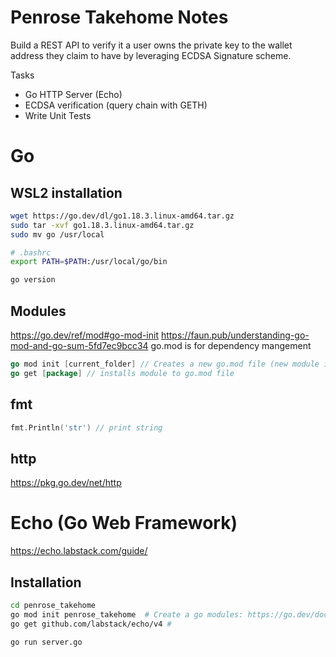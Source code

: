 # Penrose Takehome Notes
Build a REST API to verify it a user owns the private key to the wallet address they claim to have by leveraging ECDSA Signature scheme.

Tasks
- Go HTTP Server (Echo)
- ECDSA verification (query chain with GETH)
- Write Unit Tests


# Go 
## WSL2 installation
```bash
wget https://go.dev/dl/go1.18.3.linux-amd64.tar.gz
sudo tar -xvf go1.18.3.linux-amd64.tar.gz
sudo mv go /usr/local

# .bashrc
export PATH=$PATH:/usr/local/go/bin

go version
```
## Modules
https://go.dev/ref/mod#go-mod-init
https://faun.pub/understanding-go-mod-and-go-sum-5fd7ec9bcc34
go.mod is for dependency mangement 
``` go 
go mod init [current_folder] // Creates a new go.mod file (new module in cwd). 
go get [package] // installs module to go.mod file
```

## fmt
```go
fmt.Println('str') // print string
```

## http
https://pkg.go.dev/net/http


# Echo (Go Web Framework)
https://echo.labstack.com/guide/
## Installation
```bash
cd penrose_takehome
go mod init penrose_takehome  # Create a go modules: https://go.dev/doc/tutorial/create-module
go get github.com/labstack/echo/v4 # 

go run server.go

```